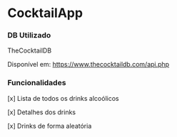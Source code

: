 # CocktailApp

### DB Utilizado
TheCocktailDB

Disponível em: https://www.thecocktaildb.com/api.php

### Funcionalidades

[x] Lista de todos os drinks alcoólicos

[x] Detalhes dos drinks

[x] Drinks de forma aleatória

